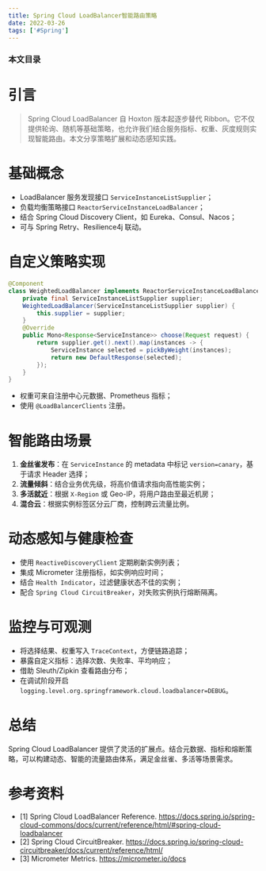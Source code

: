 ```yaml
---
title: Spring Cloud LoadBalancer智能路由策略
date: 2022-03-26
tags: ['#Spring']
---
```


### 本文目录
<!-- toc -->

# 引言
> Spring Cloud LoadBalancer 自 Hoxton 版本起逐步替代 Ribbon。它不仅提供轮询、随机等基础策略，也允许我们结合服务指标、权重、灰度规则实现智能路由。本文分享策略扩展和动态感知实践。

# 基础概念
- LoadBalancer 服务发现接口 `ServiceInstanceListSupplier`；
- 负载均衡策略接口 `ReactorServiceInstanceLoadBalancer`；
- 结合 Spring Cloud Discovery Client，如 Eureka、Consul、Nacos；
- 可与 Spring Retry、Resilience4j 联动。

# 自定义策略实现
```java
@Component
class WeightedLoadBalancer implements ReactorServiceInstanceLoadBalancer {
    private final ServiceInstanceListSupplier supplier;
    WeightedLoadBalancer(ServiceInstanceListSupplier supplier) {
        this.supplier = supplier;
    }
    @Override
    public Mono<Response<ServiceInstance>> choose(Request request) {
        return supplier.get().next().map(instances -> {
            ServiceInstance selected = pickByWeight(instances);
            return new DefaultResponse(selected);
        });
    }
}
```
- 权重可来自注册中心元数据、Prometheus 指标；
- 使用 `@LoadBalancerClients` 注册。

# 智能路由场景
1. **金丝雀发布**：在 `ServiceInstance` 的 metadata 中标记 `version=canary`，基于请求 Header 选择；
2. **流量倾斜**：结合业务优先级，将高价值请求指向高性能实例；
3. **多活就近**：根据 `X-Region` 或 Geo-IP，将用户路由至最近机房；
4. **混合云**：根据实例标签区分云厂商，控制跨云流量比例。

# 动态感知与健康检查
- 使用 `ReactiveDiscoveryClient` 定期刷新实例列表；
- 集成 Micrometer 注册指标，如实例响应时间；
- 结合 `Health Indicator`，过滤健康状态不佳的实例；
- 配合 `Spring Cloud CircuitBreaker`，对失败实例执行熔断隔离。

# 监控与可观测
- 将选择结果、权重写入 `TraceContext`，方便链路追踪；
- 暴露自定义指标：选择次数、失败率、平均响应；
- 借助 Sleuth/Zipkin 查看路由分布；
- 在调试阶段开启 `logging.level.org.springframework.cloud.loadbalancer=DEBUG`。

# 总结
Spring Cloud LoadBalancer 提供了灵活的扩展点。结合元数据、指标和熔断策略，可以构建动态、智能的流量路由体系，满足金丝雀、多活等场景需求。

# 参考资料
- [1] Spring Cloud LoadBalancer Reference. https://docs.spring.io/spring-cloud-commons/docs/current/reference/html/#spring-cloud-loadbalancer
- [2] Spring Cloud CircuitBreaker. https://docs.spring.io/spring-cloud-circuitbreaker/docs/current/reference/html/
- [3] Micrometer Metrics. https://micrometer.io/docs
